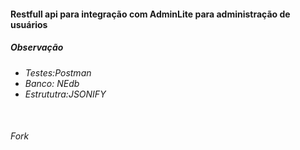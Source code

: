<h4>Restfull api para integração com AdminLite para administração de usuários</h4>
<em/>

<h5>Observação</h5>
<ul>
    <li>Testes:Postman</li>
    <li>Banco: NEdb</li>
    <li>Estrututra:JSONIFY</li>
</ul>
<br>
<h6> Fork</h6>